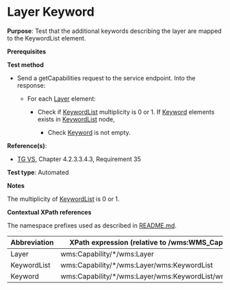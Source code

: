 # Layer Keyword

**Purpose**: Test that the additional keywords describing the layer are mapped to the KeywordList element.

**Prerequisites**

**Test method**

* Send a getCapabilities request to the service endpoint. Into the response:

  * For each [Layer](#layer) element:

    * Check if [KeywordList](#KeywordList) multiplicity is 0 or 1. If [Keyword](#Keyword) elements exists in [KeywordList](#KeywordList) node,

        * Check [Keyword](#Keyword) is not empty.

**Reference(s)**:
* [TG VS](./README.md#ref_TG_VS), Chapter 4.2.3.3.4.3, Requirement 35

**Test type**: Automated

**Notes**

The multiplicity of [KeywordList](#KeywordList) is 0 or 1.

**Contextual XPath references**

The namespace prefixes used as described in [README.md](./README.md#namespaces).

Abbreviation                                               |  XPath expression (relative to /wms:WMS_Capabilities)
---------------------------------------------------------- | -------------------------------------------------------------------------
Layer <a name="layer"></a> | wms:Capability/*/wms:Layer
KeywordList <a name="KeywordList"></a> | wms:Capability/*/wms:Layer/wms:KeywordList
Keyword <a name="Keyword"></a> | wms:Capability/*/wms:Layer/wms:KeywordList/wms:Keyword

